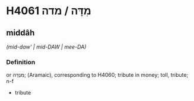 # H4061 מִדָּה / מדה

## middâh

_(mid-daw' | mid-DAW | mee-DA)_

### Definition

or מִנְדָּה; (Aramaic), corresponding to H4060; tribute in money; toll, tribute; n-f

- tribute
